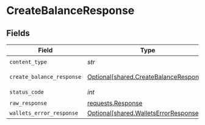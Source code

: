 # CreateBalanceResponse


## Fields

| Field                                                                                  | Type                                                                                   | Required                                                                               | Description                                                                            |
| -------------------------------------------------------------------------------------- | -------------------------------------------------------------------------------------- | -------------------------------------------------------------------------------------- | -------------------------------------------------------------------------------------- |
| `content_type`                                                                         | *str*                                                                                  | :heavy_check_mark:                                                                     | N/A                                                                                    |
| `create_balance_response`                                                              | [Optional[shared.CreateBalanceResponse]](../../models/shared/createbalanceresponse.md) | :heavy_minus_sign:                                                                     | Created balance                                                                        |
| `status_code`                                                                          | *int*                                                                                  | :heavy_check_mark:                                                                     | N/A                                                                                    |
| `raw_response`                                                                         | [requests.Response](https://requests.readthedocs.io/en/latest/api/#requests.Response)  | :heavy_minus_sign:                                                                     | N/A                                                                                    |
| `wallets_error_response`                                                               | [Optional[shared.WalletsErrorResponse]](../../models/shared/walletserrorresponse.md)   | :heavy_minus_sign:                                                                     | Error                                                                                  |
